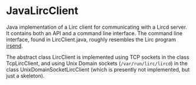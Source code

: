 # JavaLircClient
Java implementation of a Lirc client for communicating with a Lircd server. It contains
both an API and a command line interface. The command line interface, found in LircClient.java,
roughly resembles the Lirc program [irsend](http://lirc.org/html/irsend.html).

The abstract class LircClient is implemented using TCP sockets in the class TcpLircClient,
and using Unix Domain sockets (`/var/run/lirc/lircd`) in the class UnixDomainSocketLircClient
(which is presently not implemented, but just a skeleton).